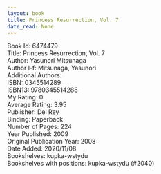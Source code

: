 ```yaml
---
layout: book
title: Princess Resurrection, Vol. 7
date_read: None
---
```


Book Id: 6474479<br />
Title: Princess Resurrection, Vol. 7<br />
Author: Yasunori Mitsunaga<br />
Author l-f: Mitsunaga, Yasunori<br />
Additional Authors: <br />
ISBN: 0345514289<br />
ISBN13: 9780345514288<br />
My Rating: 0<br />
Average Rating: 3.95<br />
Publisher: Del Rey<br />
Binding: Paperback<br />
Number of Pages: 224<br />
Year Published: 2009<br />
Original Publication Year: 2008<br />
Date Added: 2020/11/08<br />
Bookshelves: kupka-wstydu<br />
Bookshelves with positions: kupka-wstydu (#2040)<br />

